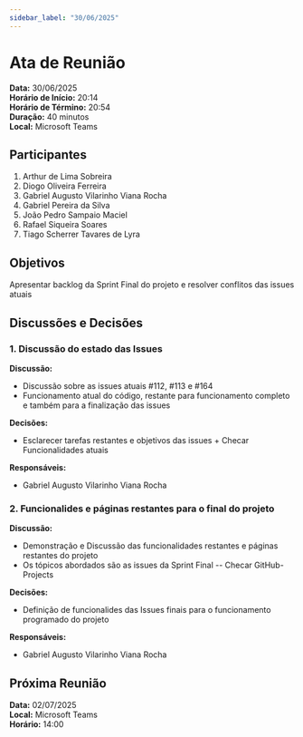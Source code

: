 ```yaml
---
sidebar_label: "30/06/2025"
---
```


# Ata de Reunião

**Data:** 30/06/2025  
**Horário de Início:** 20:14  
**Horário de Término:** 20:54  
**Duração:**  40 minutos  
**Local:** Microsoft Teams

## Participantes
1. Arthur de Lima Sobreira
2. Diogo Oliveira Ferreira
3. Gabriel Augusto Vilarinho Viana Rocha
4. Gabriel Pereira da Silva
5. João Pedro Sampaio Maciel
6. Rafael Siqueira Soares
7. Tiago Scherrer Tavares de Lyra

## Objetivos
Apresentar backlog da Sprint Final do projeto e resolver conflitos das issues atuais

## Discussões e Decisões

### 1. Discussão do estado das Issues
**Discussão:**
- Discussão sobre as issues atuais #112, #113 e #164
- Funcionamento atual do código, restante para funcionamento completo e também para a finalização das issues

**Decisões:**
- Esclarecer tarefas restantes e objetivos das issues + Checar Funcionalidades atuais

**Responsáveis:**
- Gabriel Augusto Vilarinho Viana Rocha

### 2. Funcionalides e páginas restantes para o final do projeto
**Discussão:**
- Demonstração e Discussão das funcionalidades restantes e páginas restantes do projeto
- Os tópicos abordados são as issues da Sprint Final -- Checar GitHub-Projects

**Decisões:**
- Definição de funcionalides das Issues finais para o funcionamento programado do projeto

**Responsáveis:**
- Gabriel Augusto Vilarinho Viana Rocha

## Próxima Reunião
**Data:** 02/07/2025  
**Local:** Microsoft Teams  
**Horário:** 14:00 
